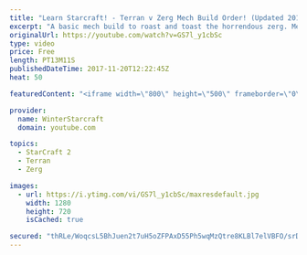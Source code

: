 ```yaml
---
title: "Learn Starcraft! - Terran v Zerg Mech Build Order! (Updated 2018)"
excerpt: "A basic mech build to roast and toast the horrendous zerg. Meant for lower level players looking for some direction! -- Watch live at https://www.twitch.tv/wintergaming"
originalUrl: https://youtube.com/watch?v=GS7l_y1cbSc
type: video
price: Free
length: PT13M11S
publishedDateTime: 2017-11-20T12:22:45Z
heat: 50

featuredContent: "<iframe width=\"800\" height=\"500\" frameborder=\"0\" src=\"https://www.youtube.com/embed/GS7l_y1cbSc\" allow=\"accelerometer; autoplay; encrypted-media; gyroscope; picture-in-picture\" allowfullscreen></iframe>"

provider:
  name: WinterStarcraft
  domain: youtube.com

topics:
  - StarCraft 2
  - Terran
  - Zerg

images:
  - url: https://i.ytimg.com/vi/GS7l_y1cbSc/maxresdefault.jpg
    width: 1280
    height: 720
    isCached: true

secured: "thRLe/WoqcsL5BhJuen2t7uH5oZFPAxD55Ph5wqMzQtre8KLBl7elVBFO/srDst4ihJ8jsEWQW5JUPpevPkZqV2QGlSOpShB+Vw4z0WNCSoioortOiUQr0qmg01d1+Jxsfk7ZpFpAOGcE09Ggl1ZwS4yOamlc3aO5Cb8XKMYO8iL1NycBqj/1vJZRpcE6687EBDIckexdc5stepLvVe97BFjQkwS6YCZRNXjFH00rjsZ9iDj3a23IpQk4S8ltA6090ogkkVPLh1ZdZiHAd8kkHy73+3bafcuATlflha5OaSV7JuYgCWi8F9GMKBlFgEX0a8v7wIRf/HFTgoWQlqKKbL45d/yOenO/MFyGz327iY3qOZnSwfeT30BSdKgQggcoLHNhjZ82Yh+eCD1xqbpdu/hReZyl5yEygJe0W9gH0o=;r9II44FM+sEncPCOULeXBA=="
---
```


